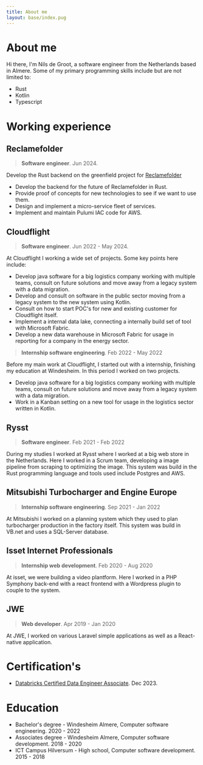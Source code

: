```yaml
---
title: About me
layout: base/index.pug
---
```


# About me

Hi there, I'm Nils de Groot, a software engineer from the Netherlands based in
Almere. Some of my primary programming skills include but are not limited to:

- Rust
- Kotlin
- Typescript

# Working experience

## Reclamefolder

> **Software engineer**. Jun 2024.

Develop the Rust backend on the greenfield project for
[Reclamefolder](https://www.reclamefolder.nl/)

- Develop the backend for the future of Reclamefolder in Rust.
- Provide proof of concepts for new technologies to see if we want to use them.
- Design and implement a micro-service fleet of services.
- Implement and maintain Pulumi IAC code for AWS.

## Cloudflight

> **Software engineer**. Jun 2022 - May 2024.

At Cloudflight I working a wide set of projects. Some key points here include: 

- Develop java software for a big logistics company working with multiple
  teams, consult on future solutions and move away from a legacy system with a
  data migration.
- Develop and consult on software in the public sector moving from a legacy
  system to the new system using Kotlin.
- Consult on how to start POC's for new and existing customer for Cloudflight
  itself.
- Implement a internal data lake, connecting a internally build set of tool
  with Microsoft Fabric.
- Develop a new data warehouse in Microsoft Fabric for usage in reporting for a
  company in the energy sector.

> **Internship software engineering**. Feb 2022 - May 2022

Before my main work at Cloudflight, I started out with a internship, finishing
my education at Windesheim. In this period I worked on two projects.

- Develop java software for a big logistics company working with multiple
  teams, consult on future solutions and move away from a legacy system with a
  data migration.
- Work in a Kanban setting on a new tool for usage in the logistics sector
  written in Kotlin.

## Rysst

> **Software engineer**. Feb 2021 - Feb 2022

During my studies I worked at Rysst where I worked at a big web store in the
Netherlands. Here I worked in a Scrum team, developing a image pipeline from
scraping to optimizing the image. This system was build in the Rust programming
language and tools used include Postgres and AWS.

## Mitsubishi Turbocharger and Engine Europe

> **Internship software engineering**. Sep 2021 - Jan 2022

At Mitsubishi I worked on a planning system which they used to plan
turbocharger production in the factory itself. This system was build in VB.net
and uses a SQL-Server database.

## Isset Internet Professionals

> **Internship web development**. Feb 2020 - Aug 2020

At isset, we were building a video plantform. Here I worked in a PHP Symphony
back-end with a react frontend with a Wordpress plugin to couple to the system.

## JWE

> **Web developer**. Apr 2019 - Jan 2020

At JWE, I worked on various Laravel simple applications as well as a
React-native application.

# Certification's

- [Databricks Certified Data Engineer Associate](https://www.databricks.com/learn/certification/data-engineer-associate). Dec 2023.

# Education

- Bachelor's degree - Windesheim Almere, Computer software engineering. 2020 - 2022
- Associates degree - Windesheim Almere, Computer software development. 2018 - 2020
- ICT Campus Hilversum - High school, Computer software development. 2015 - 2018
